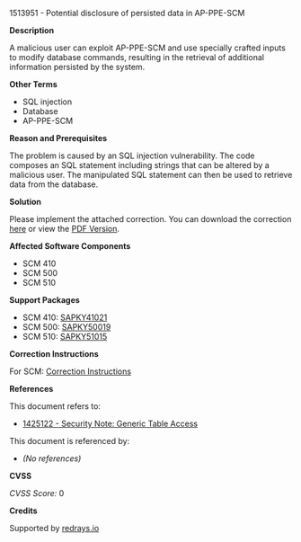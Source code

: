 1513951 - Potential disclosure of persisted data in AP-PPE-SCM

**Description**

A malicious user can exploit AP-PPE-SCM and use specially crafted inputs to modify database commands, resulting in the retrieval of additional information persisted by the system.

**Other Terms**

- SQL injection
- Database
- AP-PPE-SCM

**Reason and Prerequisites**

The problem is caused by an SQL injection vulnerability. The code composes an SQL statement including strings that can be altered by a malicious user. The manipulated SQL statement can then be used to retrieve data from the database.

**Solution**

Please implement the attached correction. You can download the correction [here](https://notesdownloads.sap.com/note/0040000008972612017) or view the [PDF Version](https://userapps.support.sap.com/sap/support/sfm/notes/print/0001513951?language=en-US&token=C1B138BD4262596FB455B297E06F6126).

**Affected Software Components**

- SCM 410
- SCM 500
- SCM 510

**Support Packages**

- SCM 410: [SAPKY41021](https://me.sap.com/supportpackage/SAPKY41021)
- SCM 500: [SAPKY50019](https://me.sap.com/supportpackage/SAPKY50019)
- SCM 510: [SAPKY51015](https://me.sap.com/supportpackage/SAPKY51015)

**Correction Instructions**

For SCM: [Correction Instructions](https://me.sap.com/corrins/0001513951/418)

**References**

This document refers to:

- [1425122 - Security Note: Generic Table Access](https://me.sap.com/notes/1425122)

This document is referenced by:

- *(No references)*

**CVSS**

*CVSS Score:* 0

**Credits**

Supported by [redrays.io](https://redrays.io)
